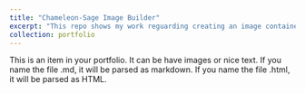 ```yaml
---
title: "Chameleon-Sage Image Builder"
excerpt: "This repo shows my work reguarding creating an image container Sage's software plugins and stacks that can be used on Chameleon baremetal, gpu-based, and arm64 instances. <br/><img src='/images/500x300.png'>"
collection: portfolio
---
```


This is an item in your portfolio. It can be have images or nice text. If you name the file .md, it will be parsed as markdown. If you name the file .html, it will be parsed as HTML.
